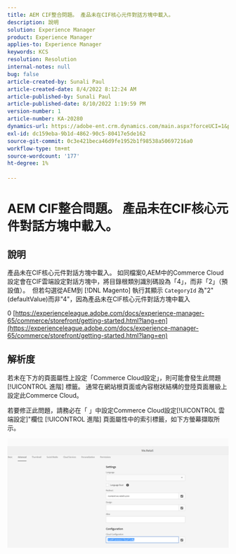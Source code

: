 ```yaml
---
title: AEM CIF整合問題。 產品未在CIF核心元件對話方塊中載入。
description: 說明
solution: Experience Manager
product: Experience Manager
applies-to: Experience Manager
keywords: KCS
resolution: Resolution
internal-notes: null
bug: false
article-created-by: Sunali Paul
article-created-date: 8/4/2022 8:12:24 AM
article-published-by: Sunali Paul
article-published-date: 8/10/2022 1:19:59 PM
version-number: 1
article-number: KA-20280
dynamics-url: https://adobe-ent.crm.dynamics.com/main.aspx?forceUCI=1&pagetype=entityrecord&etn=knowledgearticle&id=b6bf0d28-cd13-ed11-b83d-002248086a27
exl-id: dc159eba-9b1d-4862-90c5-80417e5de162
source-git-commit: 0c3e421beca46d9fe1952b1f98538a50697216a0
workflow-type: tm+mt
source-wordcount: '177'
ht-degree: 1%

---
```


# AEM CIF整合問題。 產品未在CIF核心元件對話方塊中載入。

## 說明

產品未在CIF核心元件對話方塊中載入。 如同檔案0,AEM中的Commerce Cloud設定會在CIF雲端設定對話方塊中，將目錄根類別識別碼設為「4」，而非「2」（預設值）。  但若勾選從AEM到 [!DNL Magento] 執行其顯示 `CategoryId` 為&quot;2&quot;(defaultValue)而非&quot;4&quot;，因為產品未在CIF核心元件對話方塊中載入

0 [https://experienceleague.adobe.com/docs/experience-manager-65/commerce/storefront/getting-started.html?lang=en](https://experienceleague.adobe.com/docs/experience-manager-65/commerce/storefront/getting-started.html?lang=en)

## 解析度


若未在下方的頁面屬性上設定「Commerce Cloud設定」，則可能會發生此問題 [!UICONTROL 進階] 標籤。 通常在網站根頁面或內容樹狀結構的登陸頁面層級上設定此Commerce Cloud。

若要修正此問題，請務必在「 」中設定Commerce Cloud設定[!UICONTROL 雲端設定]&quot;欄位 [!UICONTROL 進階] 頁面屬性中的索引標籤，如下方螢幕擷取所示。

![](assets/35698328-9514-ed11-b83d-002248086a9c.png)
